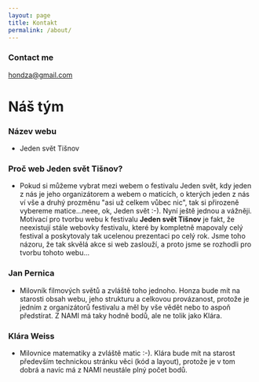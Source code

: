 ```yaml
---
layout: page
title: Kontakt
permalink: /about/
---
```


### Contact me

[hondza@gmail.com](mailto:hondza@gmail.com)

# Náš tým

### Název webu
- Jeden svět Tišnov

### Proč web Jeden svět Tišnov?

- Pokud si můžeme vybrat mezi webem o festivalu Jeden svět, kdy jeden z nás je jeho organizátorem a webem o maticích, o kterých jeden z nás ví vše a druhý prozměnu "asi už celkem vůbec nic", tak si přirozeně vybereme matice...neee, ok, Jeden svět :-). Nyní ještě jednou a vážněji. Motivací pro tvorbu webu k festivalu **Jeden svět Tišnov** je fakt, že neexistují stále webovky festivalu, které by kompletně mapovaly celý festival a poskytovaly tak ucelenou prezentaci po celý rok. Jsme toho názoru, že tak skvělá akce si web zaslouží, a proto jsme se rozhodli pro tvorbu tohoto webu...
### Jan Pernica

 - Milovník filmových světů a zvláště toho jednoho. Honza bude mít na starosti obsah webu, jeho strukturu a celkovou provázanost, protože je jedním z organizátorů festivalu a měl by vše vědět nebo to aspoň předstírat. Z NAMI má taky hodně bodů, ale ne tolik jako Klára.
### Klára Weiss

 - Milovnice matematiky a zvláště matic :-). Klára bude mít na starost především technickou stránku věci (kód a layout), protože je v tom dobrá a navíc má z NAMI neustále plný počet bodů.
